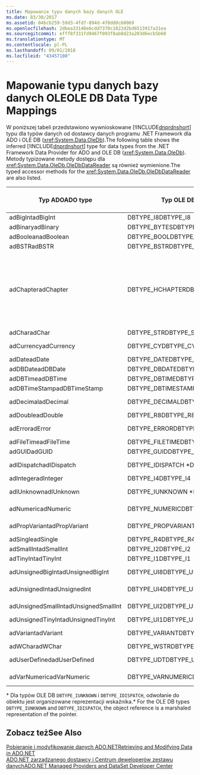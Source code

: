 ```yaml
---
title: Mapowanie typu danych bazy danych OLE
ms.date: 03/30/2017
ms.assetid: 04bcb259-59d3-4fd7-894d-4f0dd0c68069
ms.openlocfilehash: 2dbea33140e6cdd7370c1822d2bd6513917a31ea
ms.sourcegitcommit: efff8f331fd9467f093f8ab8d23a203d6ecb5b60
ms.translationtype: MT
ms.contentlocale: pl-PL
ms.lasthandoff: 09/01/2018
ms.locfileid: "43457108"
---
```

# <a name="ole-db-data-type-mappings"></a><span data-ttu-id="d2a5c-102">Mapowanie typu danych bazy danych OLE</span><span class="sxs-lookup"><span data-stu-id="d2a5c-102">OLE DB Data Type Mappings</span></span>
<span data-ttu-id="d2a5c-103">W poniższej tabeli przedstawiono wywnioskowane [!INCLUDE[dnprdnshort](../../../../includes/dnprdnshort-md.md)] typu dla typów danych od dostawcy danych programu .NET Framework dla ADO i OLE DB (<xref:System.Data.OleDb>).</span><span class="sxs-lookup"><span data-stu-id="d2a5c-103">The following table shows the inferred [!INCLUDE[dnprdnshort](../../../../includes/dnprdnshort-md.md)] type for data types from the .NET Framework Data Provider for ADO and OLE DB (<xref:System.Data.OleDb>).</span></span> <span data-ttu-id="d2a5c-104">Metody typizowane metody dostępu dla <xref:System.Data.OleDb.OleDbDataReader> są również wymienione.</span><span class="sxs-lookup"><span data-stu-id="d2a5c-104">The typed accessor methods for the <xref:System.Data.OleDb.OleDbDataReader> are also listed.</span></span>  
  
|<span data-ttu-id="d2a5c-105">Typ ADO</span><span class="sxs-lookup"><span data-stu-id="d2a5c-105">ADO type</span></span>|<span data-ttu-id="d2a5c-106">Typ OLE DB</span><span class="sxs-lookup"><span data-stu-id="d2a5c-106">OLE DB type</span></span>|[!INCLUDE[dnprdnshort](../../../../includes/dnprdnshort-md.md)]<span data-ttu-id="d2a5c-107"> Typ</span><span class="sxs-lookup"><span data-stu-id="d2a5c-107"> type</span></span>|[!INCLUDE[dnprdnshort](../../../../includes/dnprdnshort-md.md)]<span data-ttu-id="d2a5c-108"> typizowane metody dostępu</span><span class="sxs-lookup"><span data-stu-id="d2a5c-108"> typed accessor</span></span>|  
|--------------|-----------------|----------------------------------------------------------------------|--------------------------------------------------------------------------------|  
|<span data-ttu-id="d2a5c-109">adBigInt</span><span class="sxs-lookup"><span data-stu-id="d2a5c-109">adBigInt</span></span>|<span data-ttu-id="d2a5c-110">DBTYPE_I8</span><span class="sxs-lookup"><span data-stu-id="d2a5c-110">DBTYPE_I8</span></span>|<span data-ttu-id="d2a5c-111">Int64</span><span class="sxs-lookup"><span data-stu-id="d2a5c-111">Int64</span></span>|<span data-ttu-id="d2a5c-112">GetInt64()</span><span class="sxs-lookup"><span data-stu-id="d2a5c-112">GetInt64()</span></span>|  
|<span data-ttu-id="d2a5c-113">adBinary</span><span class="sxs-lookup"><span data-stu-id="d2a5c-113">adBinary</span></span>|<span data-ttu-id="d2a5c-114">DBTYPE_BYTES</span><span class="sxs-lookup"><span data-stu-id="d2a5c-114">DBTYPE_BYTES</span></span>|<span data-ttu-id="d2a5c-115">Byte[]</span><span class="sxs-lookup"><span data-stu-id="d2a5c-115">Byte[]</span></span>|<span data-ttu-id="d2a5c-116">GetBytes()</span><span class="sxs-lookup"><span data-stu-id="d2a5c-116">GetBytes()</span></span>|  
|<span data-ttu-id="d2a5c-117">adBoolean</span><span class="sxs-lookup"><span data-stu-id="d2a5c-117">adBoolean</span></span>|<span data-ttu-id="d2a5c-118">DBTYPE_BOOL</span><span class="sxs-lookup"><span data-stu-id="d2a5c-118">DBTYPE_BOOL</span></span>|<span data-ttu-id="d2a5c-119">Boolean</span><span class="sxs-lookup"><span data-stu-id="d2a5c-119">Boolean</span></span>|<span data-ttu-id="d2a5c-120">GetBoolean()</span><span class="sxs-lookup"><span data-stu-id="d2a5c-120">GetBoolean()</span></span>|  
|<span data-ttu-id="d2a5c-121">adBSTR</span><span class="sxs-lookup"><span data-stu-id="d2a5c-121">adBSTR</span></span>|<span data-ttu-id="d2a5c-122">DBTYPE_BSTR</span><span class="sxs-lookup"><span data-stu-id="d2a5c-122">DBTYPE_BSTR</span></span>|<span data-ttu-id="d2a5c-123">String</span><span class="sxs-lookup"><span data-stu-id="d2a5c-123">String</span></span>|<span data-ttu-id="d2a5c-124">GetString()</span><span class="sxs-lookup"><span data-stu-id="d2a5c-124">GetString()</span></span>|  
|<span data-ttu-id="d2a5c-125">adChapter</span><span class="sxs-lookup"><span data-stu-id="d2a5c-125">adChapter</span></span>|<span data-ttu-id="d2a5c-126">DBTYPE_HCHAPTER</span><span class="sxs-lookup"><span data-stu-id="d2a5c-126">DBTYPE_HCHAPTER</span></span>|<span data-ttu-id="d2a5c-127">W wersjach zapoznawczych `DataReader`.</span><span class="sxs-lookup"><span data-stu-id="d2a5c-127">Supported through the `DataReader`.</span></span> <span data-ttu-id="d2a5c-128">Zobacz [pobieraniu danych przy użyciu elementu DataReader](../../../../docs/framework/data/adonet/retrieving-data-using-a-datareader.md).</span><span class="sxs-lookup"><span data-stu-id="d2a5c-128">See [Retrieving Data Using a DataReader](../../../../docs/framework/data/adonet/retrieving-data-using-a-datareader.md).</span></span>|<span data-ttu-id="d2a5c-129">Metody GetValue()</span><span class="sxs-lookup"><span data-stu-id="d2a5c-129">GetValue()</span></span>|  
|<span data-ttu-id="d2a5c-130">adChar</span><span class="sxs-lookup"><span data-stu-id="d2a5c-130">adChar</span></span>|<span data-ttu-id="d2a5c-131">DBTYPE_STR</span><span class="sxs-lookup"><span data-stu-id="d2a5c-131">DBTYPE_STR</span></span>|<span data-ttu-id="d2a5c-132">String</span><span class="sxs-lookup"><span data-stu-id="d2a5c-132">String</span></span>|<span data-ttu-id="d2a5c-133">GetString()</span><span class="sxs-lookup"><span data-stu-id="d2a5c-133">GetString()</span></span>|  
|<span data-ttu-id="d2a5c-134">adCurrency</span><span class="sxs-lookup"><span data-stu-id="d2a5c-134">adCurrency</span></span>|<span data-ttu-id="d2a5c-135">DBTYPE_CY</span><span class="sxs-lookup"><span data-stu-id="d2a5c-135">DBTYPE_CY</span></span>|<span data-ttu-id="d2a5c-136">Wartość dziesiętna</span><span class="sxs-lookup"><span data-stu-id="d2a5c-136">Decimal</span></span>|<span data-ttu-id="d2a5c-137">GetDecimal()</span><span class="sxs-lookup"><span data-stu-id="d2a5c-137">GetDecimal()</span></span>|  
|<span data-ttu-id="d2a5c-138">adDate</span><span class="sxs-lookup"><span data-stu-id="d2a5c-138">adDate</span></span>|<span data-ttu-id="d2a5c-139">DBTYPE_DATE</span><span class="sxs-lookup"><span data-stu-id="d2a5c-139">DBTYPE_DATE</span></span>|<span data-ttu-id="d2a5c-140">DataGodzina</span><span class="sxs-lookup"><span data-stu-id="d2a5c-140">DateTime</span></span>|<span data-ttu-id="d2a5c-141">GetDateTime()</span><span class="sxs-lookup"><span data-stu-id="d2a5c-141">GetDateTime()</span></span>|  
|<span data-ttu-id="d2a5c-142">adDBDate</span><span class="sxs-lookup"><span data-stu-id="d2a5c-142">adDBDate</span></span>|<span data-ttu-id="d2a5c-143">DBTYPE_DBDATE</span><span class="sxs-lookup"><span data-stu-id="d2a5c-143">DBTYPE_DBDATE</span></span>|<span data-ttu-id="d2a5c-144">DataGodzina</span><span class="sxs-lookup"><span data-stu-id="d2a5c-144">DateTime</span></span>|<span data-ttu-id="d2a5c-145">GetDateTime()</span><span class="sxs-lookup"><span data-stu-id="d2a5c-145">GetDateTime()</span></span>|  
|<span data-ttu-id="d2a5c-146">adDBTime</span><span class="sxs-lookup"><span data-stu-id="d2a5c-146">adDBTime</span></span>|<span data-ttu-id="d2a5c-147">DBTYPE_DBTIME</span><span class="sxs-lookup"><span data-stu-id="d2a5c-147">DBTYPE_DBTIME</span></span>|<span data-ttu-id="d2a5c-148">DataGodzina</span><span class="sxs-lookup"><span data-stu-id="d2a5c-148">DateTime</span></span>|<span data-ttu-id="d2a5c-149">GetDateTime()</span><span class="sxs-lookup"><span data-stu-id="d2a5c-149">GetDateTime()</span></span>|  
|<span data-ttu-id="d2a5c-150">adDBTimeStamp</span><span class="sxs-lookup"><span data-stu-id="d2a5c-150">adDBTimeStamp</span></span>|<span data-ttu-id="d2a5c-151">DBTYPE_DBTIMESTAMP</span><span class="sxs-lookup"><span data-stu-id="d2a5c-151">DBTYPE_DBTIMESTAMP</span></span>|<span data-ttu-id="d2a5c-152">DataGodzina</span><span class="sxs-lookup"><span data-stu-id="d2a5c-152">DateTime</span></span>|<span data-ttu-id="d2a5c-153">GetDateTime()</span><span class="sxs-lookup"><span data-stu-id="d2a5c-153">GetDateTime()</span></span>|  
|<span data-ttu-id="d2a5c-154">adDecimal</span><span class="sxs-lookup"><span data-stu-id="d2a5c-154">adDecimal</span></span>|<span data-ttu-id="d2a5c-155">DBTYPE_DECIMAL</span><span class="sxs-lookup"><span data-stu-id="d2a5c-155">DBTYPE_DECIMAL</span></span>|<span data-ttu-id="d2a5c-156">Wartość dziesiętna</span><span class="sxs-lookup"><span data-stu-id="d2a5c-156">Decimal</span></span>|<span data-ttu-id="d2a5c-157">GetDecimal()</span><span class="sxs-lookup"><span data-stu-id="d2a5c-157">GetDecimal()</span></span>|  
|<span data-ttu-id="d2a5c-158">adDouble</span><span class="sxs-lookup"><span data-stu-id="d2a5c-158">adDouble</span></span>|<span data-ttu-id="d2a5c-159">DBTYPE_R8</span><span class="sxs-lookup"><span data-stu-id="d2a5c-159">DBTYPE_R8</span></span>|<span data-ttu-id="d2a5c-160">Double</span><span class="sxs-lookup"><span data-stu-id="d2a5c-160">Double</span></span>|<span data-ttu-id="d2a5c-161">GetDouble()</span><span class="sxs-lookup"><span data-stu-id="d2a5c-161">GetDouble()</span></span>|  
|<span data-ttu-id="d2a5c-162">adError</span><span class="sxs-lookup"><span data-stu-id="d2a5c-162">adError</span></span>|<span data-ttu-id="d2a5c-163">DBTYPE_ERROR</span><span class="sxs-lookup"><span data-stu-id="d2a5c-163">DBTYPE_ERROR</span></span>|<span data-ttu-id="d2a5c-164">Externalexception —</span><span class="sxs-lookup"><span data-stu-id="d2a5c-164">ExternalException</span></span>|<span data-ttu-id="d2a5c-165">Metody GetValue()</span><span class="sxs-lookup"><span data-stu-id="d2a5c-165">GetValue()</span></span>|  
|<span data-ttu-id="d2a5c-166">adFileTime</span><span class="sxs-lookup"><span data-stu-id="d2a5c-166">adFileTime</span></span>|<span data-ttu-id="d2a5c-167">DBTYPE_FILETIME</span><span class="sxs-lookup"><span data-stu-id="d2a5c-167">DBTYPE_FILETIME</span></span>|<span data-ttu-id="d2a5c-168">DataGodzina</span><span class="sxs-lookup"><span data-stu-id="d2a5c-168">DateTime</span></span>|<span data-ttu-id="d2a5c-169">GetDateTime()</span><span class="sxs-lookup"><span data-stu-id="d2a5c-169">GetDateTime()</span></span>|  
|<span data-ttu-id="d2a5c-170">adGUID</span><span class="sxs-lookup"><span data-stu-id="d2a5c-170">adGUID</span></span>|<span data-ttu-id="d2a5c-171">DBTYPE_GUID</span><span class="sxs-lookup"><span data-stu-id="d2a5c-171">DBTYPE_GUID</span></span>|<span data-ttu-id="d2a5c-172">Identyfikator GUID</span><span class="sxs-lookup"><span data-stu-id="d2a5c-172">Guid</span></span>|<span data-ttu-id="d2a5c-173">GetGuid()</span><span class="sxs-lookup"><span data-stu-id="d2a5c-173">GetGuid()</span></span>|  
|<span data-ttu-id="d2a5c-174">adIDispatch</span><span class="sxs-lookup"><span data-stu-id="d2a5c-174">adIDispatch</span></span>|<span data-ttu-id="d2a5c-175">DBTYPE_IDISPATCH \*</span><span class="sxs-lookup"><span data-stu-id="d2a5c-175">DBTYPE_IDISPATCH \*</span></span>|<span data-ttu-id="d2a5c-176">Obiekt</span><span class="sxs-lookup"><span data-stu-id="d2a5c-176">Object</span></span>|<span data-ttu-id="d2a5c-177">Metody GetValue()</span><span class="sxs-lookup"><span data-stu-id="d2a5c-177">GetValue()</span></span>|  
|<span data-ttu-id="d2a5c-178">adInteger</span><span class="sxs-lookup"><span data-stu-id="d2a5c-178">adInteger</span></span>|<span data-ttu-id="d2a5c-179">DBTYPE_I4</span><span class="sxs-lookup"><span data-stu-id="d2a5c-179">DBTYPE_I4</span></span>|<span data-ttu-id="d2a5c-180">Int32</span><span class="sxs-lookup"><span data-stu-id="d2a5c-180">Int32</span></span>|<span data-ttu-id="d2a5c-181">GetInt32()</span><span class="sxs-lookup"><span data-stu-id="d2a5c-181">GetInt32()</span></span>|  
|<span data-ttu-id="d2a5c-182">adIUnknown</span><span class="sxs-lookup"><span data-stu-id="d2a5c-182">adIUnknown</span></span>|<span data-ttu-id="d2a5c-183">DBTYPE_IUNKNOWN \*</span><span class="sxs-lookup"><span data-stu-id="d2a5c-183">DBTYPE_IUNKNOWN \*</span></span>|<span data-ttu-id="d2a5c-184">Obiekt</span><span class="sxs-lookup"><span data-stu-id="d2a5c-184">Object</span></span>|<span data-ttu-id="d2a5c-185">Metody GetValue()</span><span class="sxs-lookup"><span data-stu-id="d2a5c-185">GetValue()</span></span>|  
|<span data-ttu-id="d2a5c-186">adNumeric</span><span class="sxs-lookup"><span data-stu-id="d2a5c-186">adNumeric</span></span>|<span data-ttu-id="d2a5c-187">DBTYPE_NUMERIC</span><span class="sxs-lookup"><span data-stu-id="d2a5c-187">DBTYPE_NUMERIC</span></span>|<span data-ttu-id="d2a5c-188">Wartość dziesiętna</span><span class="sxs-lookup"><span data-stu-id="d2a5c-188">Decimal</span></span>|<span data-ttu-id="d2a5c-189">GetDecimal()</span><span class="sxs-lookup"><span data-stu-id="d2a5c-189">GetDecimal()</span></span>|  
|<span data-ttu-id="d2a5c-190">adPropVariant</span><span class="sxs-lookup"><span data-stu-id="d2a5c-190">adPropVariant</span></span>|<span data-ttu-id="d2a5c-191">DBTYPE_PROPVARIANT</span><span class="sxs-lookup"><span data-stu-id="d2a5c-191">DBTYPE_PROPVARIANT</span></span>|<span data-ttu-id="d2a5c-192">Obiekt</span><span class="sxs-lookup"><span data-stu-id="d2a5c-192">Object</span></span>|<span data-ttu-id="d2a5c-193">Metody GetValue()</span><span class="sxs-lookup"><span data-stu-id="d2a5c-193">GetValue()</span></span>|  
|<span data-ttu-id="d2a5c-194">adSingle</span><span class="sxs-lookup"><span data-stu-id="d2a5c-194">adSingle</span></span>|<span data-ttu-id="d2a5c-195">DBTYPE_R4</span><span class="sxs-lookup"><span data-stu-id="d2a5c-195">DBTYPE_R4</span></span>|<span data-ttu-id="d2a5c-196">Single</span><span class="sxs-lookup"><span data-stu-id="d2a5c-196">Single</span></span>|<span data-ttu-id="d2a5c-197">GetFloat()</span><span class="sxs-lookup"><span data-stu-id="d2a5c-197">GetFloat()</span></span>|  
|<span data-ttu-id="d2a5c-198">adSmallInt</span><span class="sxs-lookup"><span data-stu-id="d2a5c-198">adSmallInt</span></span>|<span data-ttu-id="d2a5c-199">DBTYPE_I2</span><span class="sxs-lookup"><span data-stu-id="d2a5c-199">DBTYPE_I2</span></span>|<span data-ttu-id="d2a5c-200">Int16</span><span class="sxs-lookup"><span data-stu-id="d2a5c-200">Int16</span></span>|<span data-ttu-id="d2a5c-201">GetInt16()</span><span class="sxs-lookup"><span data-stu-id="d2a5c-201">GetInt16()</span></span>|  
|<span data-ttu-id="d2a5c-202">adTinyInt</span><span class="sxs-lookup"><span data-stu-id="d2a5c-202">adTinyInt</span></span>|<span data-ttu-id="d2a5c-203">DBTYPE_I1</span><span class="sxs-lookup"><span data-stu-id="d2a5c-203">DBTYPE_I1</span></span>|<span data-ttu-id="d2a5c-204">Byte</span><span class="sxs-lookup"><span data-stu-id="d2a5c-204">Byte</span></span>|<span data-ttu-id="d2a5c-205">GetByte()</span><span class="sxs-lookup"><span data-stu-id="d2a5c-205">GetByte()</span></span>|  
|<span data-ttu-id="d2a5c-206">adUnsignedBigInt</span><span class="sxs-lookup"><span data-stu-id="d2a5c-206">adUnsignedBigInt</span></span>|<span data-ttu-id="d2a5c-207">DBTYPE_UI8</span><span class="sxs-lookup"><span data-stu-id="d2a5c-207">DBTYPE_UI8</span></span>|<span data-ttu-id="d2a5c-208">UInt64</span><span class="sxs-lookup"><span data-stu-id="d2a5c-208">UInt64</span></span>|<span data-ttu-id="d2a5c-209">Metody GetValue()</span><span class="sxs-lookup"><span data-stu-id="d2a5c-209">GetValue()</span></span>|  
|<span data-ttu-id="d2a5c-210">adUnsignedInt</span><span class="sxs-lookup"><span data-stu-id="d2a5c-210">adUnsignedInt</span></span>|<span data-ttu-id="d2a5c-211">DBTYPE_UI4</span><span class="sxs-lookup"><span data-stu-id="d2a5c-211">DBTYPE_UI4</span></span>|<span data-ttu-id="d2a5c-212">UInt32</span><span class="sxs-lookup"><span data-stu-id="d2a5c-212">UInt32</span></span>|<span data-ttu-id="d2a5c-213">Metody GetValue()</span><span class="sxs-lookup"><span data-stu-id="d2a5c-213">GetValue()</span></span>|  
|<span data-ttu-id="d2a5c-214">adUnsignedSmallInt</span><span class="sxs-lookup"><span data-stu-id="d2a5c-214">adUnsignedSmallInt</span></span>|<span data-ttu-id="d2a5c-215">DBTYPE_UI2</span><span class="sxs-lookup"><span data-stu-id="d2a5c-215">DBTYPE_UI2</span></span>|<span data-ttu-id="d2a5c-216">UInt16</span><span class="sxs-lookup"><span data-stu-id="d2a5c-216">UInt16</span></span>|<span data-ttu-id="d2a5c-217">Metody GetValue()</span><span class="sxs-lookup"><span data-stu-id="d2a5c-217">GetValue()</span></span>|  
|<span data-ttu-id="d2a5c-218">adUnsignedTinyInt</span><span class="sxs-lookup"><span data-stu-id="d2a5c-218">adUnsignedTinyInt</span></span>|<span data-ttu-id="d2a5c-219">DBTYPE_UI1</span><span class="sxs-lookup"><span data-stu-id="d2a5c-219">DBTYPE_UI1</span></span>|<span data-ttu-id="d2a5c-220">Byte</span><span class="sxs-lookup"><span data-stu-id="d2a5c-220">Byte</span></span>|<span data-ttu-id="d2a5c-221">GetByte()</span><span class="sxs-lookup"><span data-stu-id="d2a5c-221">GetByte()</span></span>|  
|<span data-ttu-id="d2a5c-222">adVariant</span><span class="sxs-lookup"><span data-stu-id="d2a5c-222">adVariant</span></span>|<span data-ttu-id="d2a5c-223">DBTYPE_VARIANT</span><span class="sxs-lookup"><span data-stu-id="d2a5c-223">DBTYPE_VARIANT</span></span>|<span data-ttu-id="d2a5c-224">Obiekt</span><span class="sxs-lookup"><span data-stu-id="d2a5c-224">Object</span></span>|<span data-ttu-id="d2a5c-225">Metody GetValue()</span><span class="sxs-lookup"><span data-stu-id="d2a5c-225">GetValue()</span></span>|  
|<span data-ttu-id="d2a5c-226">adWChar</span><span class="sxs-lookup"><span data-stu-id="d2a5c-226">adWChar</span></span>|<span data-ttu-id="d2a5c-227">DBTYPE_WSTR</span><span class="sxs-lookup"><span data-stu-id="d2a5c-227">DBTYPE_WSTR</span></span>|<span data-ttu-id="d2a5c-228">String</span><span class="sxs-lookup"><span data-stu-id="d2a5c-228">String</span></span>|<span data-ttu-id="d2a5c-229">GetString()</span><span class="sxs-lookup"><span data-stu-id="d2a5c-229">GetString()</span></span>|  
|<span data-ttu-id="d2a5c-230">adUserDefined</span><span class="sxs-lookup"><span data-stu-id="d2a5c-230">adUserDefined</span></span>|<span data-ttu-id="d2a5c-231">DBTYPE_UDT</span><span class="sxs-lookup"><span data-stu-id="d2a5c-231">DBTYPE_UDT</span></span>|<span data-ttu-id="d2a5c-232">Nie jest obsługiwany</span><span class="sxs-lookup"><span data-stu-id="d2a5c-232">not supported</span></span>||  
|<span data-ttu-id="d2a5c-233">adVarNumeric</span><span class="sxs-lookup"><span data-stu-id="d2a5c-233">adVarNumeric</span></span>|<span data-ttu-id="d2a5c-234">DBTYPE_VARNUMERIC</span><span class="sxs-lookup"><span data-stu-id="d2a5c-234">DBTYPE_VARNUMERIC</span></span>|<span data-ttu-id="d2a5c-235">Nie jest obsługiwany</span><span class="sxs-lookup"><span data-stu-id="d2a5c-235">not supported</span></span>||  
  
 <span data-ttu-id="d2a5c-236">\* Dla typów OLE DB `DBTYPE_IUNKNOWN` i `DBTYPE_IDISPATCH`, odwołanie do obiektu jest organizowane reprezentacji wskaźnika.</span><span class="sxs-lookup"><span data-stu-id="d2a5c-236">\* For the OLE DB types `DBTYPE_IUNKNOWN` and `DBTYPE_IDISPATCH`, the object reference is a marshaled representation of the pointer.</span></span>  
  
## <a name="see-also"></a><span data-ttu-id="d2a5c-237">Zobacz też</span><span class="sxs-lookup"><span data-stu-id="d2a5c-237">See Also</span></span>  
 [<span data-ttu-id="d2a5c-238">Pobieranie i modyfikowanie danych ADO.NET</span><span class="sxs-lookup"><span data-stu-id="d2a5c-238">Retrieving and Modifying Data in ADO.NET</span></span>](../../../../docs/framework/data/adonet/retrieving-and-modifying-data.md)  
 [<span data-ttu-id="d2a5c-239">ADO.NET zarządzanego dostawcy i Centrum deweloperów zestawu danych</span><span class="sxs-lookup"><span data-stu-id="d2a5c-239">ADO.NET Managed Providers and DataSet Developer Center</span></span>](https://go.microsoft.com/fwlink/?LinkId=217917)
